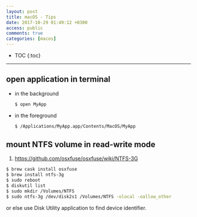 ```yaml
---
layout: post
title: macOS - Tips
date: 2017-10-29 01:49:12 +0300
access: public
comments: true
categories: [macos]
---
```


<!-- more -->

<!-- prettier-ignore -->
* TOC
{:toc}
<hr>

open application in terminal
----------------------------

- in the background

  ```sh
  $ open MyApp
  ```

- in the foreground

  ```sh
  $ /Applications/MyApp.app/Contents/MacOS/MyApp
  ```

mount NTFS volume in read-write mode
------------------------------------

1. <https://github.com/osxfuse/osxfuse/wiki/NTFS-3G>

```sh
$ brew cask install osxfuse
$ brew install ntfs-3g
$ sudo reboot
$ diskutil list
$ sudo mkdir /Volumes/NTFS
$ sudo ntfs-3g /dev/disk2s1 /Volumes/NTFS -olocal -oallow_other
```

or else use Disk Utility application to find device identifier.
